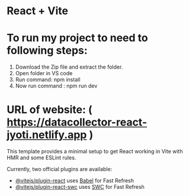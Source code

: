 # React + Vite
# To run my project to need to following steps:
  1. Download the Zip file and extract the folder.
  2. Open folder in VS code
  3. Run command:  npm install
  4. Now run command : npm run dev

# URL of website: ( https://datacollector-react-jyoti.netlify.app )     




This template provides a minimal setup to get React working in Vite with HMR and some ESLint rules.

Currently, two official plugins are available:

- [@vitejs/plugin-react](https://github.com/vitejs/vite-plugin-react/blob/main/packages/plugin-react/README.md) uses [Babel](https://babeljs.io/) for Fast Refresh
- [@vitejs/plugin-react-swc](https://github.com/vitejs/vite-plugin-react-swc) uses [SWC](https://swc.rs/) for Fast Refresh
